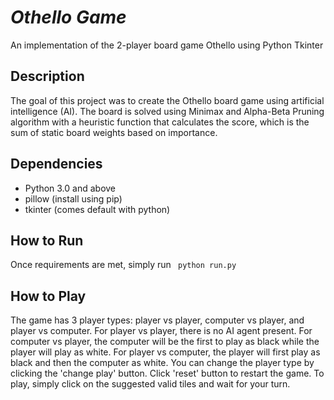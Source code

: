 *Othello Game*
=======

An implementation of the 2-player board game Othello using Python Tkinter

## Description ##

The goal of this project was to create the Othello board game using artificial
intelligence (AI). The board is solved using Minimax and Alpha-Beta Pruning
algorithm with a heuristic function that calculates the score, which is the
sum of static board weights based on importance.

## Dependencies ##
* Python 3.0 and above
* pillow (install using pip)
* tkinter (comes default with python)

## How to Run ##
Once requirements are met, simply run ``` python run.py```

## How to Play ##
The game has 3 player types: player vs player, computer vs player, and
player vs computer. For player vs player, there is no AI agent present.
For computer vs player, the computer will be the first to play as black while
the player will play as white. For player vs computer, the player will first
play as black and then the computer as white. You can change the player type
by clicking the 'change play' button. Click 'reset' button to restart the game.
To play, simply click on the suggested valid tiles and wait for your turn.
